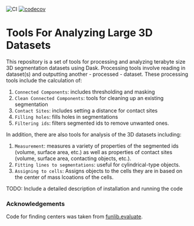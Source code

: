 ![CI](https://github.com/janelia-cellmap/cellmap-analyze/actions/workflows/tests.yml/badge.svg)
[![codecov](https://codecov.io/gh/janelia-cellmap/cellmap-analyze/branch/refactor_for_release/graph/badge.svg)](https://codecov.io/gh/janelia-cellmap/cellmap-analyze)

# Tools For Analyzing Large 3D Datasets

This repository is a set of tools for processing and analyzing terabyte size 3D segmentation datasets using Dask. Processing tools involve reading in dataset(s) and outputting another - processed - dataset. These processing tools include the calculation of:

1. `Connected Components`: includes thresholding and masking
2. `Clean Connected Components`: tools for cleaning up an existing segmentation
3. `Contact Sites`: includes setting a distance for contact sites
4. `Filling holes`: fills holes in segmentations
5. `Filtering ids`: filters segmented ids to remove unwanted ones.

In addition, there are also tools for analysis of the 3D datasets including:

1. `Measurement`: measures a variety of properties of the segmented ids (volume, surface area, etc.) as well as properties of contact sites (volume, surface area, contacting objects, etc.).
2. `Fitting lines to segmentations`: useful for cylindrical-type objects.
3. `Assigning to cells`: Assigns objects to the cells they are in based on the center of mass lcoations of the cells.

TODO: Include a detailed description of installation and running the code
</div>

### Acknowledgements
Code for finding centers was taken from [funlib.evaluate](https://github.com/funkelab/funlib.evaluate).